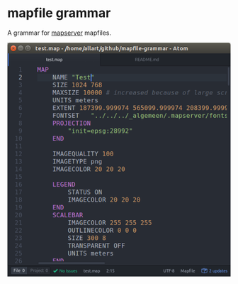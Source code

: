 # mapfile grammar

A grammar for [mapserver](http://mapserver.org/) mapfiles.

![Screenshot](https://raw.githubusercontent.com/allartk/mapfile-grammar/master/Screenshot.png)
